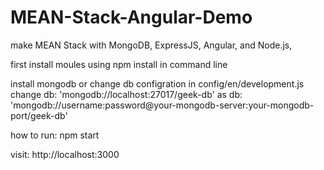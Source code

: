 # MEAN-Stack-Angular-Demo

make MEAN Stack with MongoDB, ExpressJS, Angular, and Node.js,

first install moules using npm install in command line

install mongodb or change db configration in config/en/development.js 
change db: 'mongodb://localhost:27017/geek-db' as  db: 'mongodb://username:password@your-mongodb-server:your-mongodb-port/geek-db'

how to run: npm start

visit: http://localhost:3000
